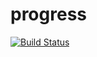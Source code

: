 # progress

[![Build Status](https://travis-ci.com/hoanhan101/progress.svg?branch=master)](https://travis-ci.com/hoanhan101/progress)
